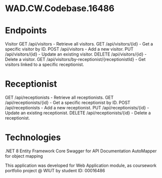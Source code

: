 ﻿# WAD.CW.Codebase.16486

# Endpoints
Visitor
GET /api/visitors - Retrieve all visitors.
GET /api/visitors/{id} - Get a specific visitor by ID.
POST /api/visitors - Add a new visitor.
PUT /api/visitors/{id} - Update an existing visitor.
DELETE /api/visitors/{id} - Delete a visitor.
GET /api/visitors/by-receptionist/{receptionistId} - Get visitors linked to a specific receptionist.
# Receptionist
GET /api/receptionists - Retrieve all receptionists.
GET /api/receptionists/{id} - Get a specific receptionist by ID.
POST /api/receptionists - Add a new receptionist.
PUT /api/receptionists/{id} - Update an existing receptionist.
DELETE /api/receptionists/{id} - Delete a receptionist.

# Technologies
.NET 8
Entity Framework Core
Swagger for API Documentation
AutoMapper for object mapping

This application was developed for Web Application module, as coursework portfolio project @ WIUT by student ID: 00016486

